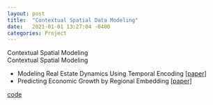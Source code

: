 ```yaml
---
layout: post
title:  "Contextual Spatial Data Modeling"
date:   2021-01-01 13:27:04 -0400
categories: Project
---
```


Contextual Spatial Modeling<br>
Contextual Spatial Modeling

- Modeling Real Estate Dynamics Using Temporal Encoding <a href="">[paper]</a>
- Predicting Economic Growth by Regional Embedding <a href="https://dl.acm.org/doi/abs/10.1145/3340531.3411882">[paper]</a>

[code]()
